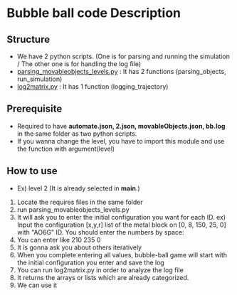 # Bubble ball code Description

## Structure
* We have 2 python scripts. (One is for parsing and running the simulation / The other one is for handling the log file)
* <U>parsing_movableobjects_levels.py</U> : It has 2 functions (parsing_objects, run_simulation)
* <U>log2matrix.py</U> : It has 1 function (logging_trajectory)

## Prerequisite
* Required to have **automate.json, 2.json, movableObjects.json, bb.log** in the same folder as two python scripts.
* If you wanna change the level, you have to import this module and use the function with argument(level)  

## How to use 
* Ex) level 2 (It is already selected in __main__.)
1. Locate the requires files in the same folder
2. run parsing_movableobjects_levels.py
3. It will ask you to enter the initial configuration you want for each ID. 
ex) Input the configuration [x,y,r] list of the metal block on [0, 8, 150, 25, 0] with "AO6G" ID. You should enter the numbers by space: 
4. You can enter like 210 235 0
5. It is gonna ask you about others iteratively
6. When you complete entering all values, bubble-ball game will start with the initial configuration you enter and save the log
7. You can run log2matrix.py in order to analyze the log file 
8. It returns the arrays or lists which are already categorized.
9. We can use it